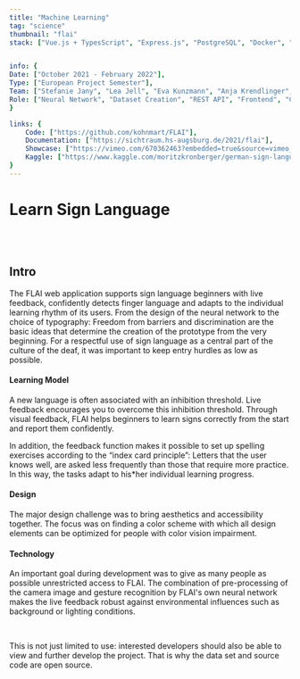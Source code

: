 ```yaml
---
title: "Machine Learning"
tag: "science"
thumbnail: "flai"
stack: ["Vue.js + TypesScript", "Express.js", "PostgreSQL", "Docker", "Keras", "Tensorflow"]


info: {
Date: ["October 2021 - February 2022"],
Type: ["European Project Semester"],
Team: ["Stefanie Jany", "Lea Jell", "Eva Kunzmann", "Anja Krendlinger", "Martin Kohnle", "Moritz    Kronberger","Kieu Pham"],  
Role: ["Neural Network", "Dataset Creation", "REST API", "Frontend", "Code Review"],
}

links: {
    Code: ["https://github.com/kohnmart/FLAI"],
    Documentation: ["https://sichtraum.hs-augsburg.de/2021/flai"],
    Showcase: ["https://vimeo.com/670362463?embedded=true&source=vimeo_logo&owner=29836091"],
    Kaggle: ["https://www.kaggle.com/moritzkronberger/german-sign-language"]
}
---
```


# Learn Sign Language

<tech-stack :stack="stack"></tech-stack>

<team :info="info" :links="links"></team>

<br /> <br />

<image-loader height="large_wide" image="science/flai/slider"></image-loader>

## Intro

The FLAI web application supports sign language beginners with live feedback, confidently detects finger language and adapts to the individual learning rhythm of its users.
From the design of the neural network to the choice of typography: Freedom from barriers and discrimination are the basic ideas that determine the creation of the prototype from the very beginning. For a respectful use of sign language as a central part of the culture of the deaf, it was important to keep entry hurdles as low as possible.

#### Learning Model

A new language is often associated with an inhibition threshold. Live feedback encourages you to overcome this inhibition threshold. Through visual feedback, FLAI helps beginners to learn signs correctly from the start and report them confidently.

In addition, the feedback function makes it possible to set up spelling exercises according to the “index card principle”: Letters that the user knows well, are asked less frequently than those that require more practice. In this way, the tasks adapt to his*her individual learning progress.

#### Design

The major design challenge was to bring aesthetics and accessibility together. The focus was on finding a color scheme with which all design elements can be optimized for people with color vision impairment.

#### Technology

An important goal during development was to give as many people as possible unrestricted access to FLAI. The combination of pre-processing of the camera image and gesture recognition by FLAI's own neural network makes the live feedback robust against environmental influences such as background or lighting conditions.

<br />

This is not just limited to use: interested developers should also be able to view and further develop the project. That is why the data set and source code are open source.


